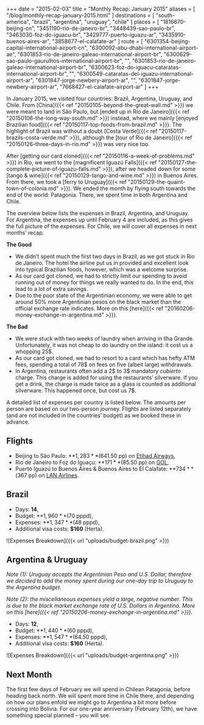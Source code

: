 +++
date    = "2015-02-03"
title   = "Monthly Recap: January 2015"
aliases = [ "/blog/monthly-recap-january-2015.html" ]
destinations = [ "south-america", "brazil", "argentina", "uruguay", "chile" ]
places  = [
  "1816670-beijing-cn", "3451190-rio-de-janeiro-br", "3448439-sao-paulo-br",
  "3463030-foz-do-iguacu-br", "3429777-puerto-iguazu-ar",
  "3435910-buenos-aires-ar", "3858677-el-calafate-ar"
]
route = [
  "6301354-beijing-capital-international-airport-cn",
  "6300092-abu-dhabi-international-airport-ae",
  "6301853-rio-de-janeiro-galeao-international-airport-br",
  "6300629-sao-paulo-gaurulhos-international-airport-br",
  "",
  "6301853-rio-de-janeiro-galeao-international-airport-br",
  "6300623-foz-do-iguacu-cataratas-international-airport-br",
  "",
  "6300549-cataratas-del-iguazu-international-airport-ar",
  "6301847-jorge-newbery-airport-ar",
  "",
  "6301847-jorge-newbery-airport-ar",
  "7668427-el-calafate-airport-ar"
]
+++

In January 2015, we visited four countries: Brazil, Argentina, Uruguay, and Chile. From [China]({{< ref "20150105-beyond-the-great-wall.md" >}}) we were meant to land in São Paulo, but [ended up in Rio de Janeiro]({{< ref "20150106-the-long-way-south.md" >}}) instead, where we mainly [enjoyed Brazilian food]({{< ref "20150117-top-foods-from-brazil.md" >}}). The highlight of Brazil was without a doubt [Costa Verde]({{< ref "20150117-brazils-costa-verde.md" >}}), although the [tour of Rio de Janeiro]({{< ref "20150126-three-days-in-rio.md" >}}) was very nice too.
<!--more-->
After [getting our card cloned]({{< ref "20150116-a-week-of-problems.md" >}}) in Rio, we went to the [magnificent Iguazú Falls]({{< ref "20150127-the-complete-picture-of-iguazu-falls.md" >}}), after we headed down for some [tango & wine]({{< ref "20150129-tango-and-wine.md" >}}) in Buenos Aires. From there, we took a [ferry to Uruguay]({{< ref "20150129-the-quaint-town-of-colonia.md" >}}). We ended the month by flying south towards the end of the world: Patagonia. There, we spent time in both Argentina and Chile.

The overview below lists the expenses in Brazil, Argentina, and Uruguay. For Argentina, the expenses up until February 4 are included, as this gives the full picture of the expenses. For Chile, we will cover all expenses in next months’ recap.

**The Good**

* We didn’t spent much the first two days in Brazil, as we got stuck in Rio de Janeiro. The hotel the airline put us in provided and excellent look into typical Brazilian foods, however, which was a welcome surprise.
* As our card got cloned, we had to strictly limit our spending to avoid running out of money for things we really wanted to do. In the end, this lead to a lot of extra savings.
* Due to the poor state of the Argentinian economy, we were able to get around 50% more Argentinian pesos on the black market than the official exchange rate indicates. More on this [here]({{< ref "20160206-money-exchange-in-argentina.md" >}}).

**The Bad**

* We were stuck with two weeks of laundry when arriving in Ilha Grande. Unfortunately, it was not cheap to do laundry on the island: it cost us a whopping 25$.
* As our card got cloned, we had to resort to a card which has hefty ATM fees, spending a total of 78$ on fees on five (albeit large) withdrawals.
* In Argentina, restaurants often add a 2$ to 3$ mandatory *cubierto* charge. This charge is added for using the restaurants’ silverware. If you get a drink, the charge is made twice as a glass is counted as additional silverware. This happened once, but cost us 7$.

A detailed list of expenses per country is listed below. The amounts per person are based on our two-person journey. Flights are listed separately (and are not included in the countries’ budget) as we booked these in advance.

## Flights
* Beijing to São Paulo: **$1,283** ($641.50 pp) on [Etihad Airways](http://etihad.com/),
* Rio de Janeiro to Foz do Iguaçu: **$171** ($85.50 pp) on [GOL](http://voegol.com.br/),
* Puerto Iguazú to Buenos Aires & Buenos Aires to El Calafate: **$734** ($367 pp) on [LAN Airlines](http://www.lan.com/).

## Brazil
* Days: **14**,
* Budget: **$1,960** ($70 pppd),
* Expenses: **$1,347** ($48 pppd),
* Additional visa costs: **$160** (Herta).

<span class="img-thumbnail">![Expenses Breakdown]({{< url "uploads/budget-brazil.png" >}})</span>

## Argentina & Uruguay
*Note (1): Uruguay accepts the Argentinian Peso and U.S. Dollar, therefore we decided to add the money spent during our one-day trip to Uruguay to the Argentina budget.*

*Note (2): the miscellaneous expenses yield a large, negative number. This is due to the black market exchange rate of U.S. Dollars in Argentina. More on this [here]({{< ref "20150206-money-exchange-in-argentina.md" >}}).*

* Days: **12**,
* Budget: **$1,440** ($60 pppd),
* Expenses: **$1,547** ($64.50 pppd),
* Additional visa costs: **$160** (Herta).

<span class="img-thumbnail">![Expenses Breakdown]({{< url "uploads/budget-argentina.png" >}})</span>

## Next Month
The first few days of February we will spend in Chilean Patagonia, before heading back north. We will spent more time in Chile there, and depending on how our plans enfold we might go to Argentina a bit more before crossing into Bolivia. For our one-year anniversary (February 12th), we have something special planned – you will see.